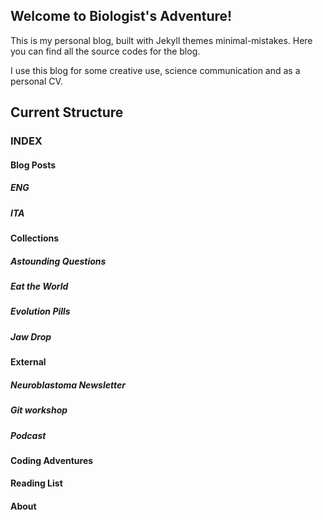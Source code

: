 ## Welcome to Biologist's Adventure!
This is my personal blog, built with Jekyll themes minimal-mistakes. Here you can find all the source codes for the blog.

I use this blog for some creative use, science communication and as a personal CV.

## Current Structure

### INDEX
#### Blog Posts
##### ENG
##### ITA
#### Collections
##### Astounding Questions
##### Eat the World
##### Evolution Pills
##### Jaw Drop
#### External
##### Neuroblastoma Newsletter
##### Git workshop
##### Podcast
#### Coding Adventures
#### Reading List
#### About
